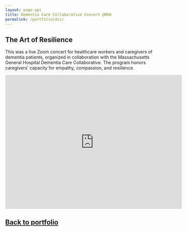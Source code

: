 ```yaml
---
layout: page-api
title: Dementia Care Collaborative Concert @MGH
permalink: /portfolio/dcc/
---
```


## The Art of Resilience

<!-- ![image](/img/dcc-logo.svg){: width="220" }{: style="float: left; margin-right: 1.5em;"}  -->

This was a live Zoom concert for healthcare workers and caregivers of dementia patients, organized in collaboration with the Massachusetts General Hospital Dementia Care Collaborative. The program honors caregivers’ capacity for empathy, compassion, and resilience.

<iframe width="560" height="425" src="https://www.youtube-nocookie.com/embed/jIIe9FrcDJA" title="YouTube video player" frameborder="0" allow="accelerometer; autoplay; clipboard-write; encrypted-media; gyroscope; picture-in-picture; web-share" allowfullscreen></iframe>

## [Back to portfolio](https://tekne-creative.github.io/tekne/portfolio/)